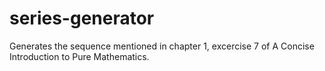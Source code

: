 # series-generator
Generates the sequence mentioned in chapter 1, excercise 7 of A Concise Introduction to Pure Mathematics.
